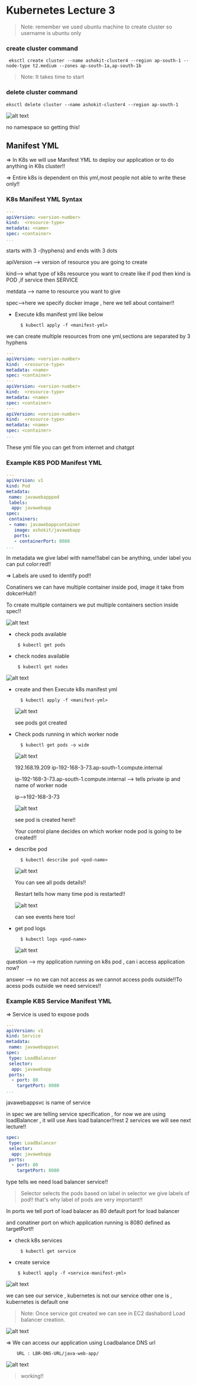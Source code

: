 # Kubernetes Lecture 3

>Note: remember we used ubuntu machine to create cluster so username is ubuntu only

### create cluster command

`
eksctl create cluster --name ashokit-cluster4 --region ap-south-1 --node-type t2.medium --zones ap-south-1a,ap-south-1b`

>Note: It takes time to start

### delete cluster command

`eksctl delete cluster --name ashokit-cluster4 --region ap-south-1
`

![alt text](image.png)

no namespace so getting this!

## Manifest YML
=> In K8s we will use Manifest YML to deploy our application or to do anything in K8s cluster!!

=> Entire k8s is dependent on this yml,most people not able to write these only!!

### K8s Manifest YML Syntax

```yml
---
apiVersion: <version-number>
kind:  <resource-type>
metadata: <name>
spec: <container>
...
```
starts with 3 -(hyphens) and ends with 3 dots

apiVersion --> version of resource you are going to create

kind--> what type of k8s resource you want to create like if pod then kind is POD ,if service then SERVICE

metdata --> name to resource you want to give

spec-->here we specify docker image , here we tell about container!!


- Execute k8s manifest yml like below
    
        $ kubectl apply -f <manifest-yml>

we can create multiple resources from one yml,sections are separated by 3 hyphens

```yml
---
apiVersion: <version-number>
kind:  <resource-type>
metadata: <name>
spec: <container>
---
apiVersion: <version-number>
kind:  <resource-type>
metadata: <name>
spec: <container>
---
apiVersion: <version-number>
kind:  <resource-type>
metadata: <name>
spec: <container>
...
```

These yml file you can get from internet and chatgpt 

### Example K8S POD Manifest YML

```yml
---
apiVersion: v1
kind: Pod
metadata:
 name: javawebapppod
 labels:
  app: javawebapp
spec:
 containers:
 - name: javawebappcontainer
   image: ashokit/javawebapp
   ports:
   - containerPort: 8080
...
```
In metadata we give label with name!!label can be anything, under label you can put color:red!!

=> Labels are used to identify pod!!

Conatiners we can have multiple container inside pod, image it take from dokcerHub!!

To create multiple containers we put multiple containers section inside spec!!

![alt text](image-1.png)

-  check pods available
            
        $ kubectl get pods

 - check nodes available

        $ kubectl get nodes

  ![alt text](image-2.png)             

- create and then Execute k8s manifest yml

        $ kubectl apply -f <manifest-yml>

    ![alt text](image-3.png)
    
    see pods got created

- Check pods running in which worker node

        $ kubectl get pods -o wide

    ![alt text](image-4.png)

     192.168.19.209   ip-192-168-3-73.ap-south-1.compute.internal 
     
   ip-192-168-3-73.ap-south-1.compute.internal -->  tells private ip and name of worker node

   ip-->192-168-3-73

   ![alt text](image-6.png)

   see pod is created here!!

   Your control plane decides on which worker node pod is going to be created!!

- describe pod

        $ kubectl describe pod <pod-name>

    ![alt text](image-7.png)

    You can see all pods details!!

    Restart tells how many time pod is restarted!!

    ![alt text](image-8.png)

    can see events here too!

- get pod logs

        $ kubectl logs <pod-name>

    ![alt text](image-5.png)


question --> my application running on k8s pod , can i access application now?

answer --> no we can not access as we cannot access pods outside!!To acess pods outside we need services!!

### Example K8S Service Manifest YML

=> Service is used to expose pods

```yml
---
apiVersion: v1
kind: Service
metadata:
 name: javawebappsvc
spec:
 type: LoadBalancer
 selector:
  app: javawebapp
 ports:
  - port: 80
    targetPort: 8080
...
```
 javawebappsvc is name of service

in spec we are telling service specification , for now we are using loadBalancer , it will use Aws load balancer!!rest 2 services we will see next lecture!!

```yml
spec:
 type: LoadBalancer
 selector:
  app: javawebapp
 ports:
  - port: 80
    targetPort: 8080
```

type tells we need load balancer service!!

>Selector selects the pods based on label in selector we give labels of pod!! that's why label of pods are very important!!

In ports we tell port of load balacer as 80 default port for load balancer

and conatiner port on which application running is 8080 defined as targetPort!!

- check k8s services

        $ kubectl get service

-  create service

        $ kubectl apply -f <service-manifest-yml>

![alt text](image-10.png)

we can see our service , kubernetes is not our service other one is , kubernetes is default one

>Note: Once service got created we can see in EC2 dashabord Load balancer creation.

![alt text](image-9.png)

=> We can access our application using Loadbalance DNS url

		URL : LBR-DNS-URL/java-web-app/

![alt text](image-11.png)

> working!!


